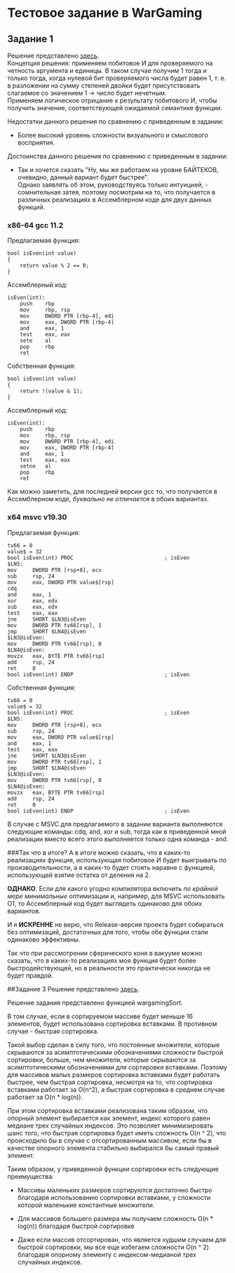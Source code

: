 # Тестовое задание в WarGaming

## Задание 1

Решение представлено [здесь](someSolution.com).  
Концепция решения: применяем побитовое И для проверяемого на четность аргумента и единицы. В таком случае
получим 1 тогда и только тогда, когда нулевой бит проверяемого числа будет 
равен 1, т. е. в разложении на сумму степеней двойки будет присутствовать слагаемое
со значением 1 -> число будет нечетным.  
Применяем логическое отрицание к результату побитового И, чтобы получить значение, соответствующей
ожидаемой семантике функции. 

Недостатки данного решения по сравнению с приведенным в задании:

* Более высокий уровень сложности визуального и смыслового восприятия.

Достоинства данного решения по сравнению с приведенным в задании:

* Так и хочется сказать "Ну, мы же работаем на уровне БАЙТЕКОВ, очевидно,
  данный вариант будет быстрее".  
  Однако заявлять об этом, руководствуясь только интуицией, - сомнительная затея,
  поэтому посмотрим на то, что получается в различных реализациях в Ассемблерном
  коде для двух данных функций. 

### x86-64 gcc 11.2
Предлагаемая функция:

    bool isEven(int value)
    {
        return value % 2 == 0;
    }

Ассемблерный код:

    isEven(int):
        push    rbp
        mov     rbp, rsp
        mov     DWORD PTR [rbp-4], edi
        mov     eax, DWORD PTR [rbp-4]
        and     eax, 1
        test    eax, eax
        sete    al
        pop     rbp
        ret

  
Собственная функция: 

    bool isEven(int value) 
    {
        return !(value & 1);
    }

Ассемблерный код:

    isEven(int):
        push    rbp
        mov     rbp, rsp
        mov     DWORD PTR [rbp-4], edi
        mov     eax, DWORD PTR [rbp-4]
        and     eax, 1
        test    eax, eax
        setne   al
        pop     rbp
        ret

Как можно заметить, для последней версии gcc то, что получается в Ассемблерном коде,
*буквально не отличается* в обоих вариантах.

### x64 msvc v19.30
Предлагаемая функция:

    tv66 = 0
    value$ = 32
    bool isEven(int) PROC                             ; isEven
    $LN5:
    mov     DWORD PTR [rsp+8], ecx
    sub     rsp, 24
    mov     eax, DWORD PTR value$[rsp]
    cdq
    and     eax, 1
    xor     eax, edx
    sub     eax, edx
    test    eax, eax
    jne     SHORT $LN3@isEven
    mov     DWORD PTR tv66[rsp], 1
    jmp     SHORT $LN4@isEven
    $LN3@isEven:
    mov     DWORD PTR tv66[rsp], 0
    $LN4@isEven:
    movzx   eax, BYTE PTR tv66[rsp]
    add     rsp, 24
    ret     0
    bool isEven(int) ENDP                             ; isEven

Собственная функция:  

    tv66 = 0
    value$ = 32
    bool isEven(int) PROC                             ; isEven
    $LN5:
    mov     DWORD PTR [rsp+8], ecx
    sub     rsp, 24
    mov     eax, DWORD PTR value$[rsp]
    and     eax, 1
    test    eax, eax
    jne     SHORT $LN3@isEven
    mov     DWORD PTR tv66[rsp], 1
    jmp     SHORT $LN4@isEven
    $LN3@isEven:
    mov     DWORD PTR tv66[rsp], 0
    $LN4@isEven:
    movzx   eax, BYTE PTR tv66[rsp]
    add     rsp, 24
    ret     0
    bool isEven(int) ENDP                             ; isEven

В случае с MSVC для предлагаемого в задании варианта выполняются следующие
команды: cdq, and, xor и sub, тогда как в приведенной мной реализации вместо
всего этого выполняется только одна команда - and. 

###Так что в итоге?
А в итоге можно сказать, что в каких-то реализациях функция, использующая
побитовое И будет выигрывать по производительности, а в каких-то будет стоять
наравне с функцией, использующей взятие остатка от деления на 2.

**ОДНАКО**. Если для какого угодно компилятора включить *по крайней мере 
минимальные* оптимизации и, например, для MSVC использовать O1, то Ассемблерный код будет выглядеть
одинаково для обоих вариантов.

И я **ИСКРЕННЕ** не верю, что Release-версия проекта будет собираться без оптимизаций, 
достаточных для того, чтобы обе функции стали одинаково эффективны.

Так что при рассмотрении сферического коня в вакууме можно сказать, что в каких-то
реализациях моя функция будет более быстродействующей, но в реальности это
практически никогда не будет правдой.

##Задание 3
Решение представлено [здесь](someSolution.com). 

Решение задания представлено функцией wargamingSort.

В том случае, если в сортируемом массиве будет меньше 16 элементов, будет использована
сортировка вставками. В противном случае - быстрая сортировка.

Такой выбор сделан в силу того, что постоянные множители, которые скрываются за асимптотическими
обозначениями сложности быстрой сортировки, больше, чем множители, которые
скрываются за асимптотическими обозначениями для сортировки вставками. Поэтому для 
массивов малых размеров сортировка вставками будет работать быстрее, чем быстрая сортировка, 
несмотря на то, что сортировка вставками работает за O(n^2), а быстрая сортировка в среднем
случае работает за O(n * log(n)).

При этом сортировка вставками реализована таким образом, что опорный элемент выбирается как
элемент, индекс которого равен медиане трех случайных индексов. Это позволяет минимизировать
шанс того, что быстрая сортировка будет иметь сложность O(n ^ 2), что происходило бы
в случае с отсортированным массивом, если бы в качестве опорного элемента стабильно выбирался
бы самый правый элемент.

Таким образом, у приведенной функции сортировки есть следующие преимущества:

* Массивы маленьких размеров сортируются достаточно быстро благодаря использованию
  сортировки вставками, у сложности которой маленькие константные множители.  

* Для массивов большего размера мы получаем сложность O(n * log(n)) благодаря быстрой
  сортировке

* Даже если массив отсортирован, что является худшим случаем для быстрой сортировки,
  мы все еще избегаем сложности O(n ^ 2) благодаря опорному элементу с индексом-медианой
  трех случайных индексов.